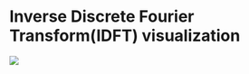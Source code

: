 # Inverse Discrete Fourier Transform(IDFT) visualization

![](https://raw.githubusercontent.com/lazarevandrey/DFT/master/img/Screenshot%20.png)
